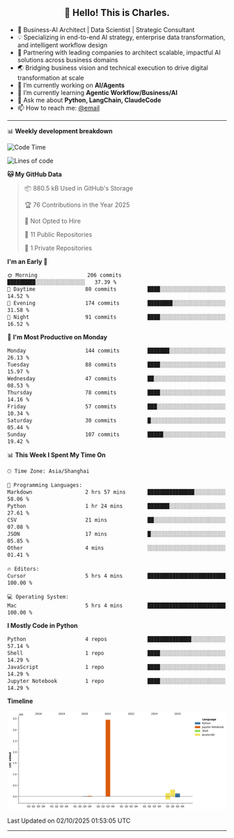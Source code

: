 <h2 align="center">👋 Hello! This is Charles.</h2>
<!--<p align="center">
  <a href="https://blog.athulcyriac.co">Blog</a> •
  <a href="https://twitter.com/athulcajay">Twitter</a>
</p>-->



-  🚀 Business-AI Architect | Data Scientist | Strategic Consultant
-  💡 Specializing in end-to-end AI strategy, enterprise data transformation, and intelligent workflow design
-  🏢 Partnering with leading companies to architect scalable, impactful AI solutions across business domains
-  🌏 Bridging business vision and technical execution to drive digital transformation at scale
- 🔭 I’m currently working on **AI/Agents**
- 🌱 I’m currently learning **Agentic Workflow/Business/AI**
- 💬 Ask me about **Python, LangChain, ClaudeCode**
- 📫 How to reach me: [@email](liuxinhe@outlook.com)

-------
📊 **Weekly development breakdown**
<!--START_SECTION:waka-->
![Code Time](http://img.shields.io/badge/Code%20Time-153%20hrs%2051%20mins-blue)

![Lines of code](https://img.shields.io/badge/From%20Hello%20World%20I%27ve%20Written-4.1%20million%20lines%20of%20code-blue)

**🐱 My GitHub Data** 

> 📦 880.5 kB Used in GitHub's Storage 
 > 
> 🏆 76 Contributions in the Year 2025
 > 
> 🚫 Not Opted to Hire
 > 
> 📜 11 Public Repositories 
 > 
> 🔑 1 Private Repositories 
 > 
**I'm an Early 🐤** 

```text
🌞 Morning                206 commits         █████████░░░░░░░░░░░░░░░░   37.39 % 
🌆 Daytime                80 commits          ████░░░░░░░░░░░░░░░░░░░░░   14.52 % 
🌃 Evening                174 commits         ████████░░░░░░░░░░░░░░░░░   31.58 % 
🌙 Night                  91 commits          ████░░░░░░░░░░░░░░░░░░░░░   16.52 % 
```
📅 **I'm Most Productive on Monday** 

```text
Monday                   144 commits         ███████░░░░░░░░░░░░░░░░░░   26.13 % 
Tuesday                  88 commits          ████░░░░░░░░░░░░░░░░░░░░░   15.97 % 
Wednesday                47 commits          ██░░░░░░░░░░░░░░░░░░░░░░░   08.53 % 
Thursday                 78 commits          ████░░░░░░░░░░░░░░░░░░░░░   14.16 % 
Friday                   57 commits          ███░░░░░░░░░░░░░░░░░░░░░░   10.34 % 
Saturday                 30 commits          █░░░░░░░░░░░░░░░░░░░░░░░░   05.44 % 
Sunday                   107 commits         █████░░░░░░░░░░░░░░░░░░░░   19.42 % 
```


📊 **This Week I Spent My Time On** 

```text
🕑︎ Time Zone: Asia/Shanghai

💬 Programming Languages: 
Markdown                 2 hrs 57 mins       ███████████████░░░░░░░░░░   58.06 % 
Python                   1 hr 24 mins        ███████░░░░░░░░░░░░░░░░░░   27.61 % 
CSV                      21 mins             ██░░░░░░░░░░░░░░░░░░░░░░░   07.08 % 
JSON                     17 mins             █░░░░░░░░░░░░░░░░░░░░░░░░   05.85 % 
Other                    4 mins              ░░░░░░░░░░░░░░░░░░░░░░░░░   01.41 % 

🔥 Editors: 
Cursor                   5 hrs 4 mins        █████████████████████████   100.00 % 

💻 Operating System: 
Mac                      5 hrs 4 mins        █████████████████████████   100.00 % 
```

**I Mostly Code in Python** 

```text
Python                   4 repos             ██████████████░░░░░░░░░░░   57.14 % 
Shell                    1 repo              ████░░░░░░░░░░░░░░░░░░░░░   14.29 % 
JavaScript               1 repo              ████░░░░░░░░░░░░░░░░░░░░░   14.29 % 
Jupyter Notebook         1 repo              ████░░░░░░░░░░░░░░░░░░░░░   14.29 % 
```



**Timeline**

![Lines of Code chart](https://raw.githubusercontent.com/XinheLIU/XinheLIU/master/assets/bar_graph.png)


 Last Updated on 02/10/2025 01:53:05 UTC
<!--END_SECTION:waka-->
-------
<!--**XinheLIU/XinheLIU** is a ✨ _special_ ✨ repository because its `README.md` (this file) appears on your GitHub profile.
